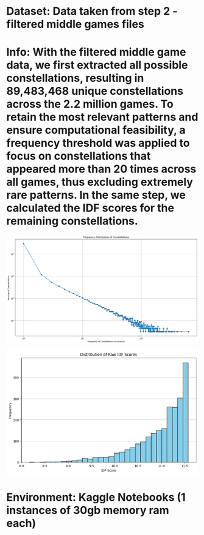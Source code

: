 # Dataset: Data taken from step 2 - filtered middle games files

# Info: With the filtered middle game data, we first extracted all possible constellations, resulting in 89,483,468 unique constellations across the 2.2 million games. To retain the most relevant patterns and ensure computational feasibility, a frequency threshold was applied to focus on constellations that appeared more than 20 times across all games, thus excluding extremely rare patterns. In the same step, we calculated the IDF scores for the remaining constellations.

![alt text](<distribution of constellations.png>)

![alt text](<IDF Distribution.png>)

# Environment: Kaggle Notebooks (1 instances of 30gb memory ram each)
